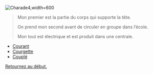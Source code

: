 ![Charade4,width=600](https://assets.rte-france.com/prod/public/styles/vignette_d_article_ou_de_pdf/public/2021-12/Haute-Durance-depose-pylone-vignette.jpg)

> Mon premier est la partie du corps qui supporte la tête.
> 
> On prend mon second avant de circuler en groupe dans l’école.
> 
> Mon tout est électrique et est produit dans une centrale.


- [Courant](./Courant)
- [Courgette](./Courgette)
- [Couplé](./Couple)

[Retournez au début.](https://github.com/MICK4EL/RTE_DEVIN/tree/main/Depart)
